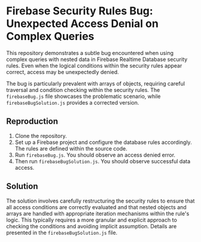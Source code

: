 # Firebase Security Rules Bug: Unexpected Access Denial on Complex Queries

This repository demonstrates a subtle bug encountered when using complex queries with nested data in Firebase Realtime Database security rules. Even when the logical conditions within the security rules appear correct, access may be unexpectedly denied.

The bug is particularly prevalent with arrays of objects, requiring careful traversal and condition checking within the security rules.  The `firebaseBug.js` file showcases the problematic scenario, while `firebaseBugSolution.js` provides a corrected version.

## Reproduction

1. Clone the repository.
2. Set up a Firebase project and configure the database rules accordingly. The rules are defined within the source code. 
3. Run `firebaseBug.js`. You should observe an access denied error. 
4. Then run `firebaseBugSolution.js`. You should observe successful data access. 

## Solution

The solution involves carefully restructuring the security rules to ensure that all access conditions are correctly evaluated and that nested objects and arrays are handled with appropriate iteration mechanisms within the rule's logic. This typically requires a more granular and explicit approach to checking the conditions and avoiding implicit assumption.  Details are presented in the `firebaseBugSolution.js` file.